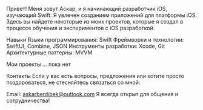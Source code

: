 Привет! Меня зовут Аскар, и я начинающий разработчик iOS, изучающий Swift. 
Я увлечен созданием приложений для платформы iOS. 
Здесь вы найдете некоторые из моих проектов, которые я создал в процессе обучения и экспериментов с iOS разработкой.

Навыки
Языки программирования: Swift
Фреймворки и технологии: SwiftUI, Combine, JSON
Инструменты разработки: Xcode, Git
Архитектурные паттерны: MVVM

Мои проекты
... пока нет

Контакты
Если у вас есть вопросы, предложения или хотите просто поздороваться, не стесняйтесь связаться со мной:

Email: askarberdibek@outlook.com
Я всегда открыт для общения и сотрудничества!
